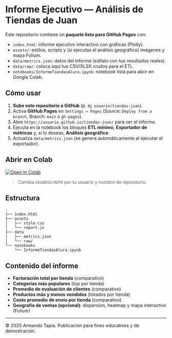 # Informe Ejecutivo — Análisis de Tiendas de Juan

Este repositorio contiene un **paquete listo para GitHub Pages** con:
- `index.html`: informe ejecutivo interactivo con gráficas (Plotly).
- `assets/`: estilos, scripts y (si ejecutas el análisis geográfico) imágenes y mapa Folium.
- `data/metrics.json`: datos del informe (edítalo con tus resultados reales).
- `data/raw/`: coloca aquí tus CSV/XLSX crudos para el ETL.
- `notebooks/InformeTiendasAlura.ipynb`: notebook lista para abrir en Google Colab.
  
## Cómo usar

1. **Sube este repositorio a GitHub** (p. ej. `usuario/tiendas-juan`).
2. Activa **GitHub Pages** en `Settings → Pages` (Source: `Deploy from a branch`, Branch: `main` o `gh-pages`).  
3. Abre `https://usuario.github.io/tiendas-juan/` para ver el informe.  
4. Ejecuta en la notebook los bloques **ETL mínimo**, **Exportador de métricas** y, si lo deseas, **Análisis geográfico**.  
5. Actualiza `data/metrics.json` (se genera automáticamente al ejecutar el exportador).

## Abrir en Colab

[![Open In Colab](https://colab.research.google.com/assets/colab-badge.svg)](https://colab.research.google.com/github/USUARIO/REPO/blob/main/notebooks/InformeTiendasAlura.ipynb)

> Cambia `USUARIO/REPO` por tu usuario y nombre de repositorio.

## Estructura

```
.
├── index.html
├── assets
│   ├── style.css
│   └── report.js
├── data
│   ├── metrics.json
│   └── raw/
└── notebooks
    └── InformeTiendasAlura.ipynb
```

## Contenido del informe

- **Facturación total por tienda** (comparativo)
- **Categorías más populares** (top por tienda)
- **Promedio de evaluación de clientes** (comparativo)
- **Productos más y menos vendidos** (listados por tienda)
- **Costo promedio de envío por tienda** (comparativo)
- **Geografía de ventas (opcional)**: dispersión, heatmap y mapa interactivo (Folium)

---

© 2025 Armando Tapia. Publicación para fines educativos y de demostración.
